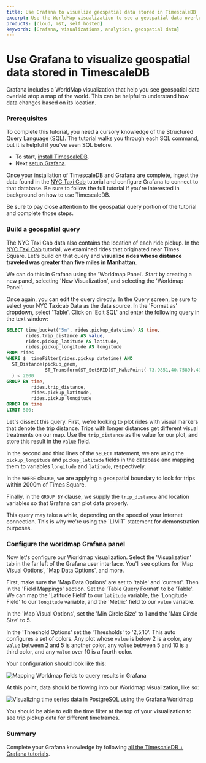 ```yaml
---
title: Use Grafana to visualize geospatial data stored in TimescaleDB
excerpt: Use the WorldMap visualization to see a geospatial data overload on a map of the world
products: [cloud, mst, self_hosted]
keywords: [Grafana, visualizations, analytics, geospatial data]
---
```


# Use Grafana to visualize geospatial data stored in TimescaleDB

Grafana includes a WorldMap visualization that help you see geospatial data overlaid
atop a map of the world. This can be helpful to understand how data changes based on
its location.

### Prerequisites

To complete this tutorial, you need a cursory knowledge of the Structured Query
Language (SQL). The tutorial walks you through each SQL command, but it is
helpful if you've seen SQL before.

*   To start, [install TimescaleDB][install-timescale].
*   Next [setup Grafana][install-grafana].

Once your installation of TimescaleDB and Grafana are complete, ingest the data found
in the [NYC Taxi Cab][nyc-taxi] tutorial and configure Grafana to connect
to that database. Be sure to follow the full tutorial if you're interested in background
on how to use TimescaleDB.

<Highlight type="tip">
 Be sure to pay close attention to the geospatial query portion
 of the tutorial and complete those steps.
</Highlight>

### Build a geospatial query

The NYC Taxi Cab data also contains the location of each ride pickup. In the
[NYC Taxi Cab][nyc-taxi] tutorial, we examined rides that originated
near Times Square. Let's build on that query and
**visualize rides whose distance traveled was greater than five miles in Manhattan**.

We can do this in Grafana using the 'Worldmap Panel'. Start by creating a
new panel, selecting 'New Visualization', and selecting the 'Worldmap Panel'.

Once again, you can edit the query directly. In the Query screen, be sure
to select your NYC Taxicab Data as the data source. In the 'Format as' dropdown,
select 'Table'. Click on 'Edit SQL' and enter the following query in the text window:

```sql
SELECT time_bucket('5m', rides.pickup_datetime) AS time,
       rides.trip_distance AS value,
       rides.pickup_latitude AS latitude,
       rides.pickup_longitude AS longitude
FROM rides
WHERE $__timeFilter(rides.pickup_datetime) AND
  ST_Distance(pickup_geom,
              ST_Transform(ST_SetSRID(ST_MakePoint(-73.9851,40.7589),4326),2163)
  ) < 2000
GROUP BY time,
         rides.trip_distance,
         rides.pickup_latitude,
         rides.pickup_longitude
ORDER BY time
LIMIT 500;
```

Let's dissect this query. First, we're looking to plot rides with visual markers that
denote the trip distance. Trips with longer distances get different visual treatments
on our map. Use the `trip_distance` as the value for our plot, and store
this result in the `value` field.

In the second and third lines of the `SELECT` statement, we are using the `pickup_longitude`
and `pickup_latitude` fields in the database and mapping them to variables `longitude`
and `latitude`, respectively.

In the `WHERE` clause, we are applying a geospatial boundary to look for trips within
2000m of Times Square.

Finally, in the `GROUP BY` clause, we supply the `trip_distance` and location variables
so that Grafana can plot data properly.

<Highlight type="warning">
 This query may take a while, depending on the speed of your Internet connection. This
 is why we're using the `LIMIT` statement for demonstration purposes.
</Highlight>

### Configure the worldmap Grafana panel

Now let's configure our Worldmap visualization. Select the 'Visualization' tab in the far
left of the Grafana user interface. You'll see options for 'Map Visual Options', 'Map Data Options',
and more.

First, make sure the 'Map Data Options' are set to 'table' and 'current'.  Then in
the 'Field Mappings' section. Set the 'Table Query Format' to be 'Table'.
We can map the 'Latitude Field' to our `latitude` variable, the 'Longitude Field' to
our `longitude` variable, and the 'Metric' field to our `value` variable.

In the 'Map Visual Options', set the 'Min Circle Size' to 1 and the 'Max Circle Size' to 5.

In the 'Threshold Options' set the 'Thresholds' to '2,5,10'. This auto configures a set
of colors. Any plot whose `value` is below 2 is a color, any `value` between 2 and 5 is another color, any `value` between 5 and 10 is a third color, and any `value` over 10
is a fourth color.

Your configuration should look like this:

<img class="main-content__illustration" src="https://assets.iobeam.com/images/docs/screenshots-for-grafana-tutorial/grafana-fieldmapping.png" alt="Mapping Worldmap fields to query results in Grafana"/>

At this point, data should be flowing into our Worldmap visualization, like so:

<img class="main-content__illustration" src="https://assets.iobeam.com/images/docs/screenshots-for-grafana-tutorial/grafana_worldmap_query_results.png" alt="Visualizing time series data in PostgreSQL using the Grafana Worldmap"/>

You should be able to edit the time filter at the top of your visualization to see trip pickup data
for different timeframes.

### Summary

Complete your Grafana knowledge by following [all the TimescaleDB + Grafana tutorials][tutorial-grafana].

[install-grafana]: /timescaledb/:currentVersion:/tutorials/grafana/installation
[install-timescale]: /install/latest/
[nyc-taxi]: /timescaledb/:currentVersion:/tutorials/nyc-taxi-cab
[tutorial-grafana]: /timescaledb/:currentVersion:/tutorials/grafana
